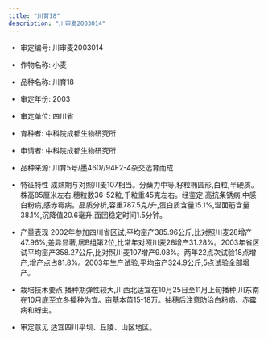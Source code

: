 ```yaml
---
title: "川育18"
description: "川审麦2003014"
---
```

* 审定编号:  川审麦2003014

*  作物名称:  小麦

*  品种名称:  川育18

*  审定年份:  2003

*  审定单位:  四川省

* 育种者:  中科院成都生物研究所

*  申请者:  中科院成都生物研究所

*  品种来源:  川育5号/墨460//94F2-4杂交选育而成

*  特征特性
成熟期与对照川麦107相当。分蘖力中等,籽粒椭圆形,白粒,半硬质。株高85厘米左右,穗粒数36-52粒,千粒重45克左右。经鉴定,高抗条锈病,中感白粉病,感赤霉病。品质分析,容重787.5克/升,蛋白质含量15.1%,湿面筋含量38.1%,沉降值20.6毫升,面团稳定时间1.5分钟。

*  产量表现
2002年参加四川省区试,平均亩产385.96公斤,比对照川麦28增产47.96%,差异显著,居B组第2位,比常年对照川麦28增产31.28%。2003年省区试平均亩产358.27公斤,比对照川麦107增产9.08%。两年22点次试验18点增产,增产点占81.8%。2003年生产试验,平均亩产324.9公斤,5点试验全部增产。

*  栽培技术要点
播种期弹性较大,川西北适宜在10月25日至11月上旬播种,川东南在10月底至立冬播种为宜。亩基本苗15-18万。抽穗后注意防治白粉病、赤霉病和蚜虫。

*  审定意见
适宜四川平坝、丘陵、山区地区。
